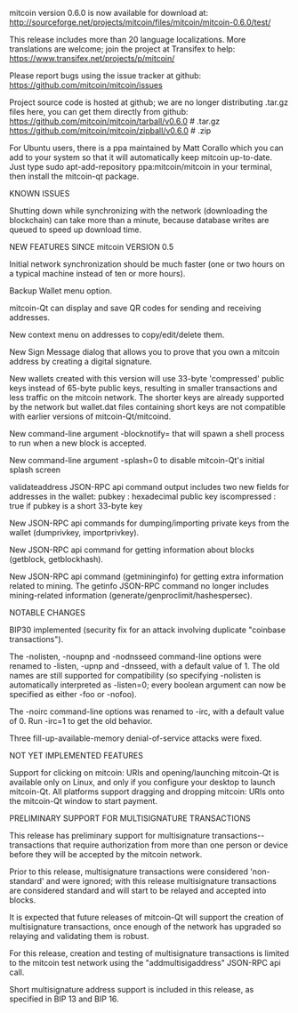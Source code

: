 mitcoin version 0.6.0 is now available for download at:
http://sourceforge.net/projects/mitcoin/files/mitcoin/mitcoin-0.6.0/test/

This release includes more than 20 language localizations.
More translations are welcome; join the
project at Transifex to help:
https://www.transifex.net/projects/p/mitcoin/

Please report bugs using the issue tracker at github:
https://github.com/mitcoin/mitcoin/issues

Project source code is hosted at github; we are no longer
distributing .tar.gz files here, you can get them
directly from github:
https://github.com/mitcoin/mitcoin/tarball/v0.6.0  # .tar.gz
https://github.com/mitcoin/mitcoin/zipball/v0.6.0  # .zip

For Ubuntu users, there is a ppa maintained by Matt Corallo which
you can add to your system so that it will automatically keep
mitcoin up-to-date.  Just type
sudo apt-add-repository ppa:mitcoin/mitcoin
in your terminal, then install the mitcoin-qt package.


KNOWN ISSUES

Shutting down while synchronizing with the network
(downloading the blockchain) can take more than a minute,
because database writes are queued to speed up download
time.


NEW FEATURES SINCE mitcoin VERSION 0.5

Initial network synchronization should be much faster
(one or two hours on a typical machine instead of ten or more
hours).

Backup Wallet menu option.

mitcoin-Qt can display and save QR codes for sending
and receiving addresses.

New context menu on addresses to copy/edit/delete them.

New Sign Message dialog that allows you to prove that you
own a mitcoin address by creating a digital
signature.

New wallets created with this version will
use 33-byte 'compressed' public keys instead of
65-byte public keys, resulting in smaller
transactions and less traffic on the mitcoin
network. The shorter keys are already supported
by the network but wallet.dat files containing
short keys are not compatible with earlier
versions of mitcoin-Qt/mitcoind.

New command-line argument -blocknotify=<command>
that will spawn a shell process to run <command> 
when a new block is accepted.

New command-line argument -splash=0 to disable
mitcoin-Qt's initial splash screen

validateaddress JSON-RPC api command output includes
two new fields for addresses in the wallet:
pubkey : hexadecimal public key
iscompressed : true if pubkey is a short 33-byte key

New JSON-RPC api commands for dumping/importing
private keys from the wallet (dumprivkey, importprivkey).

New JSON-RPC api command for getting information about
blocks (getblock, getblockhash).

New JSON-RPC api command (getmininginfo) for getting
extra information related to mining. The getinfo
JSON-RPC command no longer includes mining-related
information (generate/genproclimit/hashespersec).



NOTABLE CHANGES

BIP30 implemented (security fix for an attack involving
duplicate "coinbase transactions").

The -nolisten, -noupnp and -nodnsseed command-line
options were renamed to -listen, -upnp and -dnsseed,
with a default value of 1. The old names are still
supported for compatibility (so specifying -nolisten
is automatically interpreted as -listen=0; every
boolean argument can now be specified as either
-foo or -nofoo).

The -noirc command-line options was renamed to
-irc, with a default value of 0. Run -irc=1 to
get the old behavior.

Three fill-up-available-memory denial-of-service
attacks were fixed.


NOT YET IMPLEMENTED FEATURES

Support for clicking on mitcoin: URIs and
opening/launching mitcoin-Qt is available only on Linux,
and only if you configure your desktop to launch
mitcoin-Qt. All platforms support dragging and dropping
mitcoin: URIs onto the mitcoin-Qt window to start
payment.


PRELIMINARY SUPPORT FOR MULTISIGNATURE TRANSACTIONS

This release has preliminary support for multisignature
transactions-- transactions that require authorization
from more than one person or device before they
will be accepted by the mitcoin network.

Prior to this release, multisignature transactions
were considered 'non-standard' and were ignored;
with this release multisignature transactions are
considered standard and will start to be relayed
and accepted into blocks.

It is expected that future releases of mitcoin-Qt
will support the creation of multisignature transactions,
once enough of the network has upgraded so relaying
and validating them is robust.

For this release, creation and testing of multisignature
transactions is limited to the mitcoin test network using
the "addmultisigaddress" JSON-RPC api call.

Short multisignature address support is included in this
release, as specified in BIP 13 and BIP 16.

